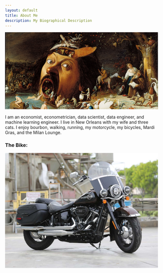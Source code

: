 ```yaml
---
layout: default
title: About Me
description: My Biographical Description
---
```

![image of {{ site.first_name }} {{ site.last_name }}](../assets/images/csm_18_Schrecken_und_Lust_resized.jpg "Schrecken und Lust")

I am an economist, econometrician, data scientist, data engineer, and machine learning engineer. I live in New Orleans with my wife and three cats. I enjoy bourbon, walking, running, my motorcycle, my bicycles, Mardi Gras, and the Milan Lounge.

### The Bike:

![image of Harrley Davidson Heritage Classic 114](../assets/images/2019-HD-Heritage-Softaill-114.jpg "Heritage Classic 114")